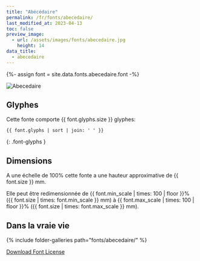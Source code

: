 ```yaml
---
title: "Abécédaire"
permalink: /fr/fonts/abecedaire/
last_modified_at: 2023-04-13
toc: false
preview_image:
  - url: /assets/images/fonts/abecedaire.jpg
    height: 14
data_title:
  - abecedaire
---
```

{%- assign font = site.data.fonts.abecedaire.font -%}

![Abecedaire](/assets/images/fonts/abecedaire.jpg)

## Glyphes

Cette fonte comporte  {{ font.glyphs.size }} glyphes:

```
{{ font.glyphs | sort | join: ' ' }}
```
{: .font-glyphs }


## Dimensions

A une échelle de  100% cette fonte a une hauteur approximative de  {{ font.size }} mm. 

Elle peut être redimensionnée  de {{ font.min_scale | times: 100 | floor }}% ({{ font.size | times: font.min_scale }} mm)
à {{ font.max_scale | times: 100 | floor }}% ({{ font.size | times: font.max_scale }} mm).


## Dans la vraie vie 

{% include folder-galleries path="fonts/abecedaire/" %}



[Download Font License](https://github.com/inkstitch/inkstitch/tree/main/fonts/abecedaire/LICENSE)
